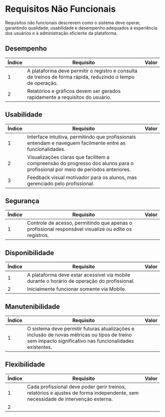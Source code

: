 # Requisitos Não Funcionais

Requisitos não funcionais descrevem como o sistema deve operar, garantindo qualidade, usabilidade e desempenho adequados à experiência dos usuários e à administração eficiente da plataforma.

## Desempenho
| Índice | Requisito                                                                                              | Valor |
|--------|--------------------------------------------------------------------------------------------------------|-------|
| 1      | A plataforma deve permitir o registro e consulta de treinos de forma rápida, reduzindo o tempo de operação. |       |
| 2      | Relatórios e gráficos devem ser gerados rapidamente a requisitos do usuário.                           |       |

## Usabilidade
| Índice | Requisito                                                                                              | Valor |
|--------|--------------------------------------------------------------------------------------------------------|-------|
| 1      | Interface intuitiva, permitindo que profissionais entendam e naveguem facilmente entre as funcionalidades. |       |
| 2      | Visualizações claras que facilitem a compreensão do progresso dos alunos para o profissional por meio de períodos anteriores. |       |
| 3      | Feedback visual motivador para os alunos, mas gerenciado pelo profissional.                            |       |

## Segurança
| Índice | Requisito                                                                                              | Valor |
|--------|--------------------------------------------------------------------------------------------------------|-------|
| 1      | Controle de acesso, permitindo que apenas o profissional responsável visualize ou edite os registros.  |       |

## Disponibilidade
| Índice | Requisito                                                                                              | Valor |
|--------|--------------------------------------------------------------------------------------------------------|-------|
| 1      | A plataforma deve estar acessível via mobile durante o horário de operação do profissional.            |       |
| 2      | Inicialmente funcionar somente via Mobile.                                                             |       |

## Manutenibilidade
| Índice | Requisito                                                                                              | Valor |
|--------|--------------------------------------------------------------------------------------------------------|-------|
| 1      | O sistema deve permitir futuras atualizações e inclusão de novas métricas ou tipos de treino sem impacto significativo nas funcionalidades existentes. |       |

## Flexibilidade
| Índice | Requisito                                                                                              | Valor |
|--------|--------------------------------------------------------------------------------------------------------|-------|
| 1      | Cada profissional deve poder gerir treinos, relatórios e ajustes de forma independente, sem necessidade de intervenção externa. |       |
| 2
